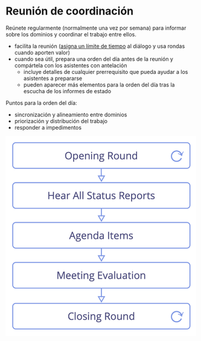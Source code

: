 # Reunión de coordinación

<summary>
Reúnete regularmente (normalmente una vez por semana) para informar sobre los dominios y coordinar el trabajo entre ellos.
</summary>

-   facilita la reunión ([asigna un límite de tiempo](glossary:timebox) al diálogo y usa rondas cuando aporten valor)
-   cuando sea útil, prepara una orden del día antes de la reunión y compártela con los asistentes con antelación
    -   incluye detalles de cualquier prerrequisito que pueda ayudar a los asistentes a prepararse
    -   pueden aparecer más elementos para la orden del día tras la escucha de los informes de estado

Puntos para la orden del día:

- sincronización y alineamiento entre dominios
- priorización y distribución del trabajo
- responder a impedimentos

![Fases de una reunión de coordinación](img/meetings/coordination-meeting.png)
